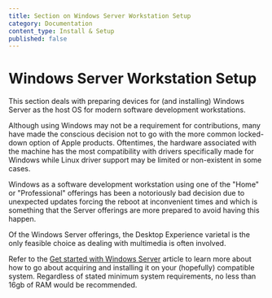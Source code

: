 ```yaml
---
title: Section on Windows Server Workstation Setup
category: Documentation
content_type: Install & Setup
published: false
---
```


<!-- Begin GitHub-Flavored Markdown (GFM)
See: https://docs.github.com/get-started/writing-on-github
Spec: https://github.github.com/gfm
-->

# Windows Server Workstation Setup

This section deals with preparing devices for (and installing) Windows Server as
the host OS for modern software development workstations.

Although using Windows may not be a requirement for contributions, many have
made the conscious decision not to go with the more common locked-down option of
Apple products. Oftentimes, the hardware associated with the machine has the
most compatibility with drivers specifically made for Windows while Linux driver
support may be limited or non-existent in some cases.

Windows as a software development workstation using one of the "Home" or
"Professional" offerings has been a notoriously bad decision due to unexpected
updates forcing the reboot at inconvenient times and which is something that the
Server offerings are more prepared to avoid having this happen.

Of the Windows Server offerings, the Desktop Experience varietal is the only
feasible choice as dealing with multimedia is often involved.

Refer to the [Get started with Windows Server][] article to learn more about how
to go about acquiring and installing it on your (hopefully) compatible system.
Regardless of stated minimum system requirements, no less than 16gb of RAM would
be recommended.

[Get started with Windows Server]:
  https://learn.microsoft.com/en-us/windows-server/get-started/get-started-with-windows-server
